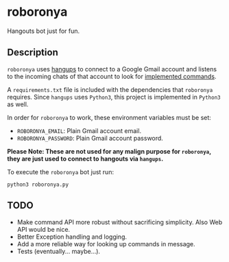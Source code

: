 # roboronya
Hangouts bot just for fun.

## Description

`roboronya` uses [hangups](https://github.com/tdryer/hangups) to connect to a Google Gmail account and listens to the
incoming chats of that account to look for [implemented commands](https://github.com/synnick/roboronya/blob/master/commands.py#L18).

A `requirements.txt` file is included with the dependencies that `roboronya` requires. Since `hangups` uses `Python3`, this project is implemented in `Python3` as well.

In order for `roboronya` to work, these environment variables must be set:
- `ROBORONYA_EMAIL`: Plain Gmail account email.
- `ROBORONYA_PASSWORD`: Plain Gmail account password.

**Please Note: These are not used for any malign purpose for `roboronya`, they are just used to connect to hangouts
via `hangups`.**

To execute the `roboronya` bot just run:
```
python3 roboronya.py
```

## TODO
- Make command API more robust without sacrificing simplicity. Also Web API would be nice.
- Better Exception handling and logging.
- Add a more reliable way for looking up commands in message.
- Tests (eventually... maybe...).
